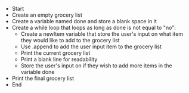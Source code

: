 * Start
* Create an empty grocery list
* Create a variable named done and store a blank space in it
* Create a while loop that loops as long as done is not equal to "no":
  * Create a newItem variable that store the user's input on what item they would like to add to the grocery list
  * Use .append to add the user input item to the grocery list
  * Print the current grocery list
  * Print a blank line for readability
  * Store the user's input on if they wish to add more items in the variable done
* Print the final grocery list
* End